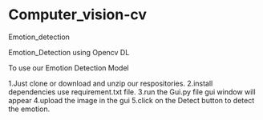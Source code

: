 # Computer_vision-cv
Emotion_detection

Emotion_Detection using Opencv DL

To use our Emotion Detection Model 


1.Just clone or download and unzip our respositories. 
2.install dependencies use requirement.txt file.
3.run the Gui.py file
gui window will appear
4.upload the image in the gui 
5.click on the Detect button to detect the emotion.